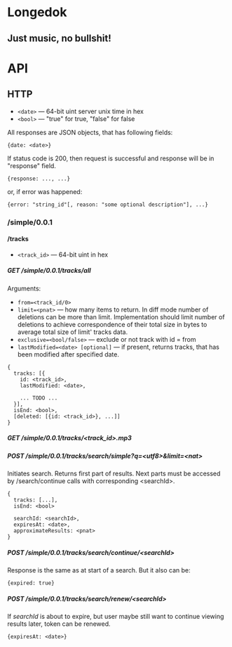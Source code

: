 Longedok
========
Just music, no bullshit!
------------------------

# API
## HTTP
* ```<date>``` — 64-bit uint server unix time in hex
* ```<bool>``` — "true" for true, "false" for false

All responses are JSON objects, that has following fields:

```
{date: <date>}
```

If status code is 200, then request is successful and response will be in "response" field.

```
{response: ..., ...}
```

or, if error was happened:

```
{error: "string_id"[, reason: "some optional description"], ...}
```

### /simple/0.0.1
#### /tracks
* ```<track_id>``` — 64-bit uint in hex

##### GET /simple/0.0.1/tracks/all
Arguments:

* ```from=<track_id/0>```
* ```limit=<pnat>``` — how many items to return. In diff mode number of deletions can be more than limit. Implementation should limit number of deletions to achieve correspondence of their total size in bytes to average total size of limit' tracks data.
* ```exclusive=<bool/false>``` — exclude or not track with id = from
* ```lastModified=<date> [optional]``` — if present, returns tracks, that has been modified after specified date.

```
{
  tracks: [{
    id: <track_id>,
    lastModified: <date>,

    ... TODO ...
  }],
  isEnd: <bool>,
  [deleted: [{id: <track_id>}, ...]]
}
```

##### GET /simple/0.0.1/tracks/&lt;track_id&gt;.mp3

##### POST /simple/0.0.1/tracks/search/simple?q=&lt;utf8&gt;&amp;limit=&lt;nat&gt;
Initiates search. Returns first part of results. Next parts must be accessed by /search/continue calls with corresponding &lt;searchId&gt;.

```
{
  tracks: [...],
  isEnd: <bool>

  searchId: <searchId>,
  expiresAt: <date>,
  approximateResults: <pnat>
}
```

##### POST /simple/0.0.1/tracks/search/continue/&lt;searchId&gt;
Response is the same as at start of a search. But it also can be:

```
{expired: true}
```

##### POST /simple/0.0.1/tracks/search/renew/&lt;searchId&gt;
If *searchId* is about to expire, but user maybe still want to continue viewing results later, token can be renewed.

```
{expiresAt: <date>}
```
